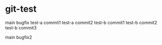 # git-test


main bugfix
test-a commit1
test-a commit2
test-b commit1
test-b commit2
test-b commit3

main bugfix2